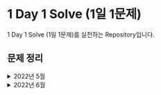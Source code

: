 # 1 Day 1 Solve (1일 1문제)

1 Day 1 Solve (1일 1문제)를 실천하는 Repository입니다.

## 문제 정리

<details>
<summary>2022년 5월</summary>

### 2022년 5월

- 2022년 5월 31일
  - [1461. Check If a String Contains All Binary Codes of Size K](./src/2022-05/leetcode-1461.ts)

</details>

<details>
<summary>2022년 6월</summary>

### 2022년 6월

- 2022년 6월 1일
  - [1480. Running Sum of 1d Array](./src/2022-06/leetcode-1480.ts)
- 2022년 6월 2일
  - [867. Transpose Matrix](./src/2022-06/leetcode-867.ts)
- 2022년 6월 3일
  - [304. Range Sum Query 2D - Immutable](./src/2022-06/leetcode-304.ts)

</details>
